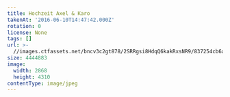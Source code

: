 ```yaml
---
title: Hochzeit Axel & Karo
takenAt: '2016-06-10T14:47:42.000Z'
rotation: 0
license: None
tags: []
url: >-
  //images.ctfassets.net/bncv3c2gt878/2SRRgsi8HdqQ6kakRxsNR9/837254cb6aa7741720fe1f080f8f1c86/hochzeit-axel--karo_28073875792_o
size: 4444883
image:
  width: 2868
  height: 4310
contentType: image/jpeg
---
```


